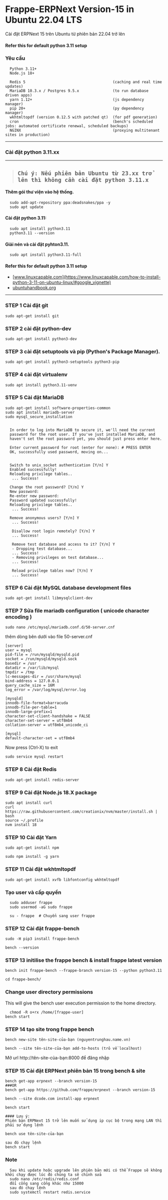 # Frappe-ERPNext Version-15 in Ubuntu 22.04 LTS
Cài đặt ERPNext 15 trên Ubuntu từ phiên bản 22.04 trở lên

#### Refer this for default python 3.11 setup


### Yêu cầu 

      Python 3.11+
      Node.js 18+
      
      Redis 5                                       (caching and real time updates)
      MariaDB 10.3.x / Postgres 9.5.x               (to run database driven apps)
      yarn 1.12+                                    (js dependency manager)
      pip 20+                                       (py dependency manager)
      wkhtmltopdf (version 0.12.5 with patched qt)  (for pdf generation)
      cron                                          (bench's scheduled jobs: automated certificate renewal, scheduled backups)
      NGINX                                         (proxying multitenant sites in production)


------
### Cài đặt python 3.11.xx
------

> ## `Chú ý: Nếu phiên bản Ubuntu từ 23.xx trở lên thì không cần cài đặt python 3.11.x `
    
#### Thêm gói thư viện vào hệ thống.

      sudo add-apt-repository ppa:deadsnakes/ppa -y
      sudo apt update
      
#### Cài đặt python 3.11:

      sudo apt install python3.11
      python3.11 --version

    
#### Giải nén và cài đặt pyhton3.11.

      sudo apt install python3.11-full



#### Refer this for default python 3.11 setup

- [www.linuxcapable.com](https://www.linuxcapable.com/how-to-install-python-3-11-on-ubuntu-linux/#google_vignette)
- [ubuntuhandbook.org](https://ubuntuhandbook.org/index.php/2022/10/python-3-11-released-how-install-ubuntu)

-----


### STEP 1 Cài đặt git
    sudo apt-get install git

### STEP 2 cài đặt python-dev

    sudo apt-get install python3-dev

### STEP 3 cài đặt setuptools và pip (Python's Package Manager).

    sudo apt-get install python3-setuptools python3-pip

### STEP 4 cài đặt virtualenv
    
    sudo apt install python3.11-venv
    

### STEP 5 Cài đặt MariaDB

    sudo apt-get install software-properties-common
    sudo apt install mariadb-server
    sudo mysql_secure_installation
    
    
      In order to log into MariaDB to secure it, we'll need the current
      password for the root user. If you've just installed MariaDB, and
      haven't set the root password yet, you should just press enter here.

      Enter current password for root (enter for none): # PRESS ENTER
      OK, successfully used password, moving on...
      
      
      Switch to unix_socket authentication [Y/n] Y
      Enabled successfully!
      Reloading privilege tables..
       ... Success!
 
      Change the root password? [Y/n] Y
      New password: 
      Re-enter new password: 
      Password updated successfully!
      Reloading privilege tables..
       ... Success!

      Remove anonymous users? [Y/n] Y
       ... Success!
 
       Disallow root login remotely? [Y/n] Y
       ... Success!

       Remove test database and access to it? [Y/n] Y
       - Dropping test database...
       ... Success!
       - Removing privileges on test database...
       ... Success!
 
       Reload privilege tables now? [Y/n] Y
       ... Success!

 
    
    
    
### STEP 6  Cài đặt MySQL database development files

    sudo apt-get install libmysqlclient-dev

### STEP 7 Sửa file mariadb configuration ( unicode character encoding )

    sudo nano /etc/mysql/mariadb.conf.d/50-server.cnf

thêm dòng bên dưới vào file 50-server.cnf

    
    [server]
    user = mysql
    pid-file = /run/mysqld/mysqld.pid
    socket = /run/mysqld/mysqld.sock
    basedir = /usr
    datadir = /var/lib/mysql
    tmpdir = /tmp
    lc-messages-dir = /usr/share/mysql
    bind-address = 127.0.0.1
    query_cache_size = 16M
    log_error = /var/log/mysql/error.log
    
    [mysqld]
    innodb-file-format=barracuda
    innodb-file-per-table=1
    innodb-large-prefix=1
    character-set-client-handshake = FALSE
    character-set-server = utf8mb4
    collation-server = utf8mb4_unicode_ci      
     
    [mysql]
    default-character-set = utf8mb4

Now press (Ctrl-X) to exit

    sudo service mysql restart

### STEP 8 Cài đặt Redis
    
    sudo apt-get install redis-server

### STEP 9 Cài đặt Node.js 18.X package

    sudo apt install curl 
    curl https://raw.githubusercontent.com/creationix/nvm/master/install.sh | bash
    source ~/.profile
    nvm install 18

### STEP 10  Cài đặt Yarn

    sudo apt-get install npm

    sudo npm install -g yarn

### STEP 11 Cài đặt wkhtmltopdf

    sudo apt-get install xvfb libfontconfig wkhtmltopdf
    
### Tạo user và cấp quyền
      sudo adduser frappe
      sudo usermod -aG sudo frappe
      
      su - frappe  # Chuyển sang user frappe
### STEP 12 Cài đặt frappe-bench

    sudo -H pip3 install frappe-bench
    
    bench --version
    
### STEP 13 initilise the frappe bench & install frappe latest version 

    bench init frappe-bench --frappe-branch version-15 --python python3.11
    
    cd frappe-bench/
### Change user directory permissions
This will give the bench user execution permission to the home directory.

      chmod -R o+rx /home/[frappe-user]
    bench start
    
### STEP 14 tạo site trong frappe bench 
    
    bench new-site tên-site-của-bạn (nguyentrunghau.name.vn)
    
    bench --site tên-site-của-bạn add-to-hosts (trỏ về localhost)

Mở url http://tên-site-của-bạn:8000 để đăng nhập 


### STEP 15 Cài đặt ERPNext phiên bản 15 trong bench & site

    
    bench get-app erpnext --branch version-15
    ###OR
    bench get-app https://github.com/frappe/erpnext --branch version-15

    bench --site dcode.com install-app erpnext
    
    bench start
    
    #### Lưu ý:
    Phiên bản ERPNext 15 trở lên muốn sử dụng ip cục bộ trong mạng LAN thì phải sử dụng lệnh

    bench use tên-site-của-bạn

    sau đó chạy lệnh
    bench start
### Note
      Sau khi update hoặc upgrade lên phiên bản mới có thể Frappe sẽ không khởi chạy được lúc đó chúng ta sẽ chỉnh sửa 
      sudo nano /etc/redis/redis.conf
      đổi cổng sang cổng khác như 15000
      sau đó chạy lệnh
      sudo systemctl restart redis.service
    

